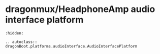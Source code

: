 dragonmux/HeadphoneAmp audio interface platform
===============================================

```{toctree}
:hidden:
```

```{eval-rst}
.. autoclass:: dragonBoot.platforms.audioInterface.AudioInterfacePlatform
```
